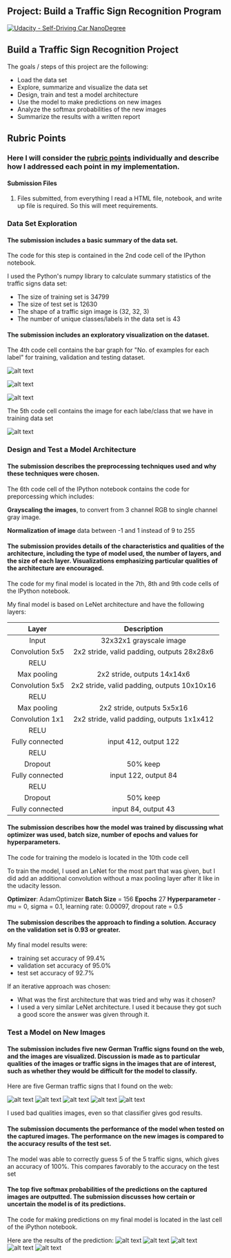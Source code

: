 ## Project: Build a Traffic Sign Recognition Program
[![Udacity - Self-Driving Car NanoDegree](https://s3.amazonaws.com/udacity-sdc/github/shield-carnd.svg)](http://www.udacity.com/drive)

[//]: # (Image References)

[image1]: ./Writeup/train_dataset_hist.png "Train Count Visualization"
[image2]: ./Writeup/test_dataset_hist.png "Test Count Visualization"
[image3]: ./Writeup/valid_dataset_hist.png "Valid Count Visualization"
[image4]: ./Writeup/training_data_set.png "Training Data Set"

[image5]: ./Writeup/1.png "Traffic Sign 1"
[image6]: ./Writeup/2.png "Traffic Sign 2"
[image7]: ./Writeup/3.png "Traffic Sign 3"
[image8]: ./Writeup/4.png "Traffic Sign 4"
[image9]: ./Writeup/5.png "Traffic Sign 5"

[image10]: ./Writeup/image1_softmax.png "Image 1 softmax prediction"
[image11]: ./Writeup/image2_softmax.png "Image 2 softmax prediction"
[image12]: ./Writeup/image3_softmax.png "Image 3 softmax prediction"
[image13]: ./Writeup/image4_softmax.png "Image 4 softmax prediction"
[image14]: ./Writeup/image5_softmax.png "Image 5 softmax prediction"

## Build a Traffic Sign Recognition Project

The goals / steps of this project are the following:
* Load the data set
* Explore, summarize and visualize the data set
* Design, train and test a model architecture
* Use the model to make predictions on new images
* Analyze the softmax probabilities of the new images
* Summarize the results with a written report

## Rubric Points

### Here I will consider the [rubric points](https://review.udacity.com/#!/rubrics/481/view) individually and describe how I addressed each point in my implementation.

#### Submission Files

 1. Files submitted, from everything I read a HTML file, notebook, and write up file is required. So this will meet requirements.
 
 ### Data Set Exploration
 
 ####  The submission includes a basic summary of the data set.
 
 The code for this step is contained in the 2nd code cell of the IPython notebook.  

I used the Python's numpy library to calculate summary statistics of the traffic signs data set:
 
 * The size of training set is 34799
 * The size of test set is 12630
 * The shape of a traffic sign image is (32, 32, 3)
 * The number of unique classes/labels in the data set is 43

#### The submission includes an exploratory visualization on the dataset.

The 4th code cell contains the bar graph for "No. of examples for each label" for training, validation and testing dataset.

![alt text][image1]

![alt text][image2]

![alt text][image3]

The 5th code cell contains the image for each labe/class that we have in training data set 

![alt text][image4]

### Design and Test a Model Architecture

#### The submission describes the preprocessing techniques used and why these techniques were chosen.

The 6th code cell of the IPython notebook contains the code for preporcessing which includes:

**Grayscaling the images**, to convert from 3 channel RGB to single channel gray image.

**Normalization of image** data between -1 and 1 instead of 9 to 255 

#### The submission provides details of the characteristics and qualities of the architecture, including the type of model used, the number of layers, and the size of each layer. Visualizations emphasizing particular qualities of the architecture are encouraged.

The code for my final model is located in the 7th, 8th and 9th code cells of the IPython notebook.

My final model is based on LeNet architecture and have the following layers:

| Layer                 |     Description                                |
|:---------------------:|:---------------------------------------------:|
| Input                 | 32x32x1 grayscale image                               |
| Convolution 5x5         | 2x2 stride, valid padding, outputs 28x28x6     |
| RELU                    |                                                |
| Max pooling              | 2x2 stride,  outputs 14x14x6                 |
| Convolution 5x5        | 2x2 stride, valid padding, outputs 10x10x16    |
| RELU                    |                                                |
| Max pooling              | 2x2 stride,  outputs 5x5x16                 |
| Convolution 1x1        | 2x2 stride, valid padding, outputs 1x1x412    |
| RELU                    |                                                |
| Fully connected        | input 412, output 122                                            |
| RELU                    |                                                |
| Dropout                | 50% keep                                            |
| Fully connected        | input 122, output 84                                            |
| RELU                    |                                                |
| Dropout                | 50% keep                                            |
| Fully connected        | input 84, output 43                                            |


#### The submission describes how the model was trained by discussing what optimizer was used, batch size, number of epochs and values for hyperparameters.

The code for training the modelo is located in the 10th code cell

To train the model, I used an LeNet for the most part that was given, but I did add an additional convolution without a max pooling layer after it like in the udacity lesson.

**Optimizer**: AdamOptimizer
**Batch Size** = 156
**Epochs** 27 
**Hyperparameter** - mu = 0, sigma = 0.1, learning rate: 0.00097, dropout rate = 0.5

#### The submission describes the approach to finding a solution. Accuracy on the validation set is 0.93 or greater.

My final model results were:
* training set accuracy of 99.4%
* validation set accuracy of 95.0%
* test set accuracy of 92.7%

If an iterative approach was chosen:
* What was the first architecture that was tried and why was it chosen?
*  I used a very similar LeNet architecture.  I used it because they got such a good score the answer was given through it.

### Test a Model on New Images

#### The submission includes five new German Traffic signs found on the web, and the images are visualized. Discussion is made as to particular qualities of the images or traffic signs in the images that are of interest, such as whether they would be difficult for the model to classify.

Here are five German traffic signs that I found on the web:

![alt text][image5] ![alt text][image6] ![alt text][image7] ![alt text][image8] ![alt text][image9]

I used bad qualities images, even so that classifier gives god results.


#### The submission documents the performance of the model when tested on the captured images. The performance on the new images is compared to the accuracy results of the test set.

The model was able to correctly guess 5 of the 5 traffic signs, which gives an accuracy of 100%. This compares favorably to the accuracy on the test set

#### The top five softmax probabilities of the predictions on the captured images are outputted. The submission discusses how certain or uncertain the model is of its predictions.

The code for making predictions on my final model is located in the last cell of the iPython notebook.

Here are the results of the prediction:
![alt text][image10]
![alt text][image11]
![alt text][image12]
![alt text][image13]
![alt text][image14]

